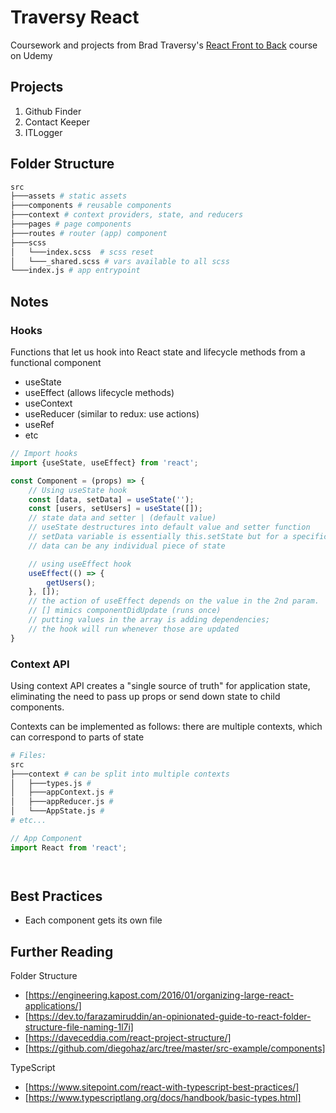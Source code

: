 # Traversy React
Coursework and projects from Brad Traversy's [React Front to Back](https://www.udemy.com/course/modern-react-front-to-back) course on Udemy

## Projects
1. Github Finder
2. Contact Keeper
3. ITLogger

## Folder Structure

```bash
src
├───assets # static assets
├───components # reusable components
├───context # context providers, state, and reducers
├───pages # page components 
├───routes # router (app) component
├───scss
│   └───index.scss  # scss reset
│   └───_shared.scss # vars available to all scss
└───index.js # app entrypoint
```

## Notes

### Hooks
Functions that let us hook into React state and lifecycle methods from a functional component
- useState
- useEffect (allows lifecycle methods)
- useContext
- useReducer (similar to redux: use actions)
- useRef
- etc

```js
// Import hooks
import {useState, useEffect} from 'react';

const Component = (props) => {
    // Using useState hook
    const [data, setData] = useState('');
    const [users, setUsers] = useState([]);
    // state data and setter | (default value)
    // useState destructures into default value and setter function
    // setData variable is essentially this.setState but for a specific piece of state
    // data can be any individual piece of state 

    // using useEffect hook
    useEffect(() => {
        getUsers();
    }, []);
    // the action of useEffect depends on the value in the 2nd param.
    // [] mimics componentDidUpdate (runs once)
    // putting values in the array is adding dependencies;
    // the hook will run whenever those are updated
}
```

### Context API
Using context API creates a "single source of truth" for application state, eliminating the need to pass up props or send down state to child components.

Contexts can be implemented as follows: there are multiple contexts, which can correspond to parts of state

```bash
# Files:
src
├───context # can be split into multiple contexts
│   ├───types.js # 
│   ├───appContext.js # 
│   ├───appReducer.js # 
│   └───AppState.js # 
# etc...
```

```jsx
// App Component
import React from 'react';




```

## Best Practices
- Each component gets its own file


## Further Reading

Folder Structure
- [https://engineering.kapost.com/2016/01/organizing-large-react-applications/]
- [https://dev.to/farazamiruddin/an-opinionated-guide-to-react-folder-structure-file-naming-1l7i]
- [https://daveceddia.com/react-project-structure/]
- [https://github.com/diegohaz/arc/tree/master/src-example/components]

TypeScript
- [https://www.sitepoint.com/react-with-typescript-best-practices/]
- [https://www.typescriptlang.org/docs/handbook/basic-types.html]
